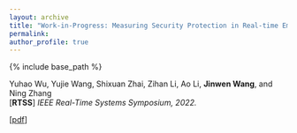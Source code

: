 ```yaml
---
layout: archive
title: "Work-in-Progress: Measuring Security Protection in Real-time Embedded Firmware"
permalink:
author_profile: true
---
```


{% include base_path %}
                                 
Yuhao Wu, Yujie Wang, Shixuan Zhai, Zihan Li, Ao Li, **Jinwen Wang**, and Ning Zhang<br>
[**RTSS**] <i>IEEE Real-Time Systems Symposium, 2022.</i>               
<!-- [[code](https://github.com/eli-b/idcbs)]  -->
[[pdf](https://ieeexplore.ieee.org/stamp/stamp.jsp?tp=&arnumber=9984724)] 
